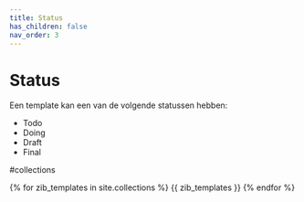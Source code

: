 ```yaml
---
title: Status
has_children: false
nav_order: 3
---
```


# Status


Een template kan een van de volgende statussen hebben:

 - Todo
 - Doing
 - Draft
 - Final

#collections

 {% for zib_templates in site.collections %}
  {{ zib_templates }}
{% endfor %}
